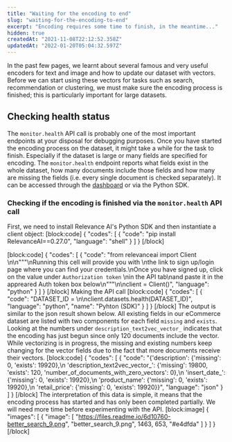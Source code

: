 ```yaml
---
title: "Waiting for the encoding to end"
slug: "waiting-for-the-encoding-to-end"
excerpt: "Encoding requires some time to finish, in the meantime..."
hidden: true
createdAt: "2021-11-08T22:12:52.358Z"
updatedAt: "2022-01-20T05:04:32.597Z"
---
```

In the past few pages, we learnt about several famous and very useful encoders for text and image and how to update our dataset with vectors. Before we can start using these vectors for tasks such as search, recommendation or clustering, we must make sure the encoding process is finished; this is particularly important for large datasets.

## Checking health status

The `monitor.health` API call is probably one of the most important endpoints at your disposal for debugging purposes. Once you have started the encoding process on the dataset, it might take a while for the task to finish. Especially if the dataset is large or many fields are specified for encoding.
The `monitor.health` endpoint reports what fields exist in the whole dataset, how many documents include those fields and how many are missing the fields (i.e. every single document is checked separately). It can be accessed through the [dashboard](https://cloud.relevance.ai/dataset/) or via the Python SDK.


### Checking if the encoding is finished via the `monitor.health` API call
First, we need to install Relevance AI's Python SDK and then instantiate a client object:
[block:code]
{
  "codes": [
    {
      "code": "pip install RelevanceAI==0.27.0",
      "language": "shell"
    }
  ]
}
[/block]

[block:code]
{
  "codes": [
    {
      "code": "from relevanceai import Client \n\n\"\"\"\nRunning this cell will provide you with \nthe link to sign up/login page where you can find your credentials.\nOnce you have signed up, click on the value under `Authorization token` \nin the API tab\nand paste it in the appreared Auth token box below\n\"\"\"\n\nclient = Client()",
      "language": "python"
    }
  ]
}
[/block]
Making the API call
[block:code]
{
  "codes": [
    {
      "code": "DATASET_ID = <name of the dataset>\n\nclient.datasets.health(DATASET_ID)",
      "language": "python",
      "name": "Pyhton (SDK)"
    }
  ]
}
[/block]
The output is similar to the json result shown below.
All existing fields in our eCommerce dataset are listed with two components for each field `missing` and  `exists`. Looking at the numbers under `description_text2vec_vector_` indicates that the encoding has just begun since only 120 documents include the vector.
While vectorizing is in progress, the missing and existing numbers keep changing for the vector fields due to the fact that more documents receive their vectors.
[block:code]
{
  "codes": [
    {
      "code": "{'description': {'missing': 0, 'exists': 19920},\n 'description_text2vec_vector_': {'missing': 19800, 'exists': 120, 'number_of_documents_with_zero_vectors': 0},\n 'insert_date_': {'missing': 0, 'exists': 19920},\n 'product_name': {'missing': 0, 'exists': 19920},\n 'retail_price': {'missing': 0, 'exists': 19920}}",
      "language": "json"
    }
  ]
}
[/block]
The interpretation of this data is simple, it means that the encoding process has started and has only been completed partially. We will need more time before experimenting with the API.
[block:image]
{
  "images": [
    {
      "image": [
        "https://files.readme.io/6d10760-better_search_9.png",
        "better_search_9.png",
        1463,
        653,
        "#e4dfda"
      ]
    }
  ]
}
[/block]